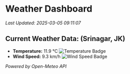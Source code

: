 
# Weather Dashboard

_Last Updated: 2025-03-05 09:11:07_

## Current Weather Data: (Srinagar, JK)
- **Temperature:** 11.9 °C ![Temperature Badge](https://img.shields.io/badge/Temperature-Low%20Temp-blue)
- **Wind Speed:** 9.3 km/h ![Wind Speed Badge](https://img.shields.io/badge/Wind%20Speed-Light%20Wind-blue)

*Powered by Open-Meteo API*
